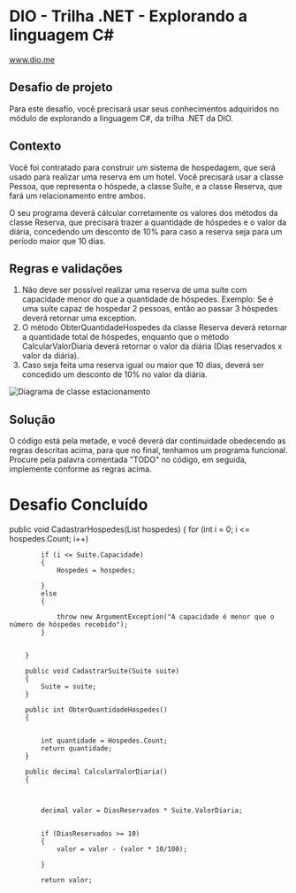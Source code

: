 # DIO - Trilha .NET - Explorando a linguagem C#
www.dio.me

## Desafio de projeto
Para este desafio, você precisará usar seus conhecimentos adquiridos no módulo de explorando a linguagem C#, da trilha .NET da DIO.

## Contexto
Você foi contratado para construir um sistema de hospedagem, que será usado para realizar uma reserva em um hotel. Você precisará usar a classe Pessoa, que representa o hóspede, a classe Suíte, e a classe Reserva, que fará um relacionamento entre ambos.

O seu programa deverá cálcular corretamente os valores dos métodos da classe Reserva, que precisará trazer a quantidade de hóspedes e o valor da diária, concedendo um desconto de 10% para caso a reserva seja para um período maior que 10 dias.

## Regras e validações
1. Não deve ser possível realizar uma reserva de uma suíte com capacidade menor do que a quantidade de hóspedes. Exemplo: Se é uma suíte capaz de hospedar 2 pessoas, então ao passar 3 hóspedes deverá retornar uma exception.
2. O método ObterQuantidadeHospedes da classe Reserva deverá retornar a quantidade total de hóspedes, enquanto que o método CalcularValorDiaria deverá retornar o valor da diária (Dias reservados x valor da diária).
3. Caso seja feita uma reserva igual ou maior que 10 dias, deverá ser concedido um desconto de 10% no valor da diária.


![Diagrama de classe estacionamento](diagrama_classe_hotel.png)

## Solução
O código está pela metade, e você deverá dar continuidade obedecendo as regras descritas acima, para que no final, tenhamos um programa funcional. Procure pela palavra comentada "TODO" no código, em seguida, implemente conforme as regras acima.

# Desafio Concluído
 public void CadastrarHospedes(List<Pessoa> hospedes)
        {
            for (int i = 0; i <= hospedes.Count; i++)
            
            if (i <= Suite.Capacidade)
            {
                Hospedes = hospedes;

            }
            else
            {                
               
                throw new ArgumentException("A capacidade é menor que o número de hóspedes recebido");
            } 
                     
           
        }

        public void CadastrarSuite(Suite suite)
        {
            Suite = suite;
        }

        public int ObterQuantidadeHospedes()
        {
            

            int quantidade = Hospedes.Count;
            return quantidade;
        }

        public decimal CalcularValorDiaria()
        {
            
            
            
            decimal valor = DiasReservados * Suite.ValorDiaria;
            
            
            if (DiasReservados >= 10)
            {
                valor = valor - (valor * 10/100);

            }
            
            return valor;